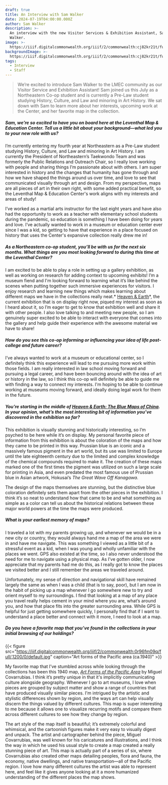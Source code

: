 ```yaml
---
draft: true
title: An Interview with Sam Walker
date: 2024-07-19T04:00:00.000Z
author: Sam Walker
description: >-
  An interview with the new Visitor Services & Exhibition Assistant, Sam
  Walker. 
image: >-
  https://iiif.digitalcommonwealth.org/iiif/2/commonwealth:cj82kr21t/full/1200,/0/default.jpg
backgroundImage: >-
  https://iiif.digitalcommonwealth.org/iiif/2/commonwealth:cj82kr21t/full/1200,/0/default.jpg
tags:
  - Interview
  - Staff
---
```


> We’re excited to introduce Sam Walker to the LMEC community as our Visitor Service and Exhibition Assistant! Sam joined us this July as a Northeastern Co-op student and is currently a Pre-Law student studying History, Culture, and Law and minoring in Art History. We sat down with Sam to learn more about her interests, upcoming work at the Center, and her favorite map in the collection.

##### ***Sam, we’re so excited to have you on board here at the Leventhal Map & Education Center. Tell us a little bit about your background—what led you to your new role with us?***

I’m currently entering my fourth year at Northeastern as a Pre-Law student studying History, Culture, and Law and minoring in Art History. I am currently the President of Northeastern’s Taekwondo Team and was formerly the Public Relations and Outreach Chair, so I really love working with people and sharing things I’m passionate about with others. I am super interested in history and the changes that humanity has gone through and how we have shaped the things around us over time, and love to see that communicated visually through art and design. From my perspective, maps are all pieces of art in their own right, with some added practical benefit, so the Leventhal Map & Education Center's work aligns with my interests and areas of study!

I’ve worked as a martial arts instructor for the last eight years and have also had the opportunity to work as a teacher with elementary school students during the pandemic, so education is something I have been doing for years and love. I’ve actually wanted to work in a museum or education center ever since I was a kid, so getting to have that experience in a place focused on history that uses the Center's expansive collection really drew me in!

##### ***As a Northeastern co-op student, you’ll be with us for the next six months. What things are you most looking forward to during this time at the Leventhal Center?***

I am excited to be able to play a role in setting up a gallery exhibition, as well as working on research for adding context to upcoming exhibits! I’m a museum fiend and I'm looking forward to  learning what it’s like behind the scenes when putting together such immersive experiences for visitors. I enjoy research and learning new things which makes learning about different maps we have in the collections really neat.* [Heaven & Earth](https://www.leventhalmap.org/digital-exhibitions/heaven-and-earth/)*, the current exhibition that is on display right now, piqued my interest as soon as I heard about it, so I’m eager to get to know that exhibition well and share it with other people. I also love talking to and meeting new people, so I am genuinely super excited to be able to interact with everyone that comes into the gallery and help guide their experience with the awesome material we have to share!

##### ***How do you see this co-op informing or influencing your idea of life post-college and future career?***

I’ve always wanted to work at a museum or educational center, so I definitely think this experience will lead to me pursuing more work within those fields. I am really interested in law school moving forward and pursuing a legal career, and have been bouncing around with the idea of art or history in the law, so I think this co-op will definitely be able to guide me with finding a way to connect my interests. I'm hoping to be able to continue working at museums moving forward, and ideally doing legal work for them in the future.

##### ***You’re starting in the middle of [Heaven & Earth: The Blue Maps of China](https://www.leventhalmap.org/digital-exhibitions/heaven-and-earth/). In your opinion, what’s the most interesting bit of information you’ve discovered in the exhibition so far?***

This exhibition is visually stunning and historically interesting, so I’m psyched to be here while it’s on display. My personal favorite piece of information from this exhibition is about the coloration of the maps and how they came to be printed in this way. Prussian blue is an iconic and a massively famous pigment in the art world, but its use was limited to Europe until the late eighteenth century due to the limited and complex knowledge of the chemical compounds required to make it. The creation of these maps marked one of the first times the pigment was utilized on such a large scale for printing in Asia, and even predated the most famous use of Prussian blue in Asian artwork, Hokusai’s *The Great Wave Off Kanagawa*.

The design of the maps themselves are stunning, but the distinctive blue coloration definitely sets them apart from the other pieces in the exhibition. I think it’s so neat to understand how that came to be and what something as simple as a color can tell us about the historical relations between these major world powers at the time the maps were produced.

##### ***What is your earliest memory of maps?***

I traveled a lot with my parents growing up, and whenever we would be in a new city or country, they would always hand me a map of the area we were in and have me navigate. This was something I viewed as a little bit of a stressful event as a kid, when I was young and wholly unfamiliar with the places we went. GPS also existed at the time, so I also never understood the need for me to navigate using a physical map. As I’ve gotten older, I now appreciate that my parents had me do this, as I really got to know the places we visited better and I still remember the areas we traveled around.

Unfortunately, my sense of direction and navigational skill have remained largely the same as when I was a child (that is to say, poor), but I am now in the habit of picking up a map whenever I go somewhere new to try and orient myself to my surroundings. I find that looking at a map of any place you travel really helps cement in your mind where you are, what’s around you, and how that place fits into the greater surrounding area. While GPS is helpful for just getting somewhere quickly, I personally find that if I want to understand a place better and connect with it more, I need to look at a map.

##### ***Do you have a favorite map that you’ve found in the collections in your initial browsing of our holdings?***

{{< figure src="https://iiif.digitalcommonwealth.org/iiif/2/commonwealth:0r96fm09q/full/,1200/0/default.jpg" caption="Art forms of the Pacific area (ca.1940)" >}}

My favorite map that I’ve stumbled across while looking through the collections has been this 1940 map, *[Art Forms of the Pacific Area](https://collections.leventhalmap.org/search/commonwealth:0r96fm08f)* by Miguel Covarrubias. I think it’s pretty unique in that it's implicitly communicating culture alongside geography. Whenever I go to art museums, I love when pieces are grouped by subject matter and show a range of countries that have produced visually similar pieces. I'm intrigued by the artistic and stylistic differences shown by region, and the ways art can help visually discern the things valued by different cultures. This map is super interesting to me because it allows one to visualize recurring motifs and compare them across different cultures to see how they change by region.

The art style of the map itself is beautiful; it’s extremely colorful and whimsical, and the cartoonish figures make it very easy to visually digest and unpack. The artist and cartographer behind the piece, Miguel Covarrubias, was well known for his caricatures and illustrations, and I think the way in which he used his usual style to create a map created a really stunning piece of art. This map is actually part of a series of six, where Covarrubias also created other maps detailing peoples, flora and fauna, the economy, native dwellings, and native transportation—all of the Pacific region. I love how many different cultures the artist was able to represent here, and feel like it gives anyone looking at it a more humanized understanding of the different places the map shows.
